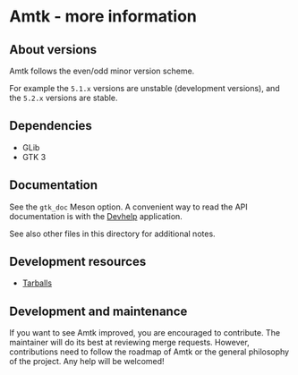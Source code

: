Amtk - more information
=======================

About versions
--------------

Amtk follows the even/odd minor version scheme.

For example the `5.1.x` versions are unstable (development versions), and the
`5.2.x` versions are stable.

Dependencies
------------

- GLib
- GTK 3

Documentation
-------------

See the `gtk_doc` Meson option. A convenient way to read the API documentation
is with the [Devhelp](https://wiki.gnome.org/Apps/Devhelp) application.

See also other files in this directory for additional notes.

Development resources
---------------------

- [Tarballs](https://download.gnome.org/sources/amtk/)

Development and maintenance
---------------------------

If you want to see Amtk improved, you are encouraged to contribute. The
maintainer will do its best at reviewing merge requests. However, contributions
need to follow the roadmap of Amtk or the general philosophy of the project. Any
help will be welcomed!
